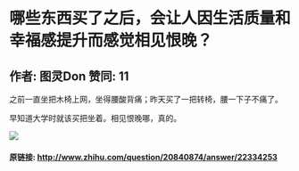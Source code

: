 # 哪些东西买了之后，会让人因生活质量和幸福感提升而感觉相见恨晚？
## 作者: 图灵Don  赞同: 11
之前一直坐把木椅上网，坐得腰酸背痛；昨天买了一把转椅，腰一下子不痛了。  
  
早知道大学时就该买把坐着。相见恨晚哪，真的。  
  
![](http://pic1.zhimg.com/4944d8bc1dc304bd3ac3905e5e640f71_b.jpg)



#### 原链接: http://www.zhihu.com/question/20840874/answer/22334253